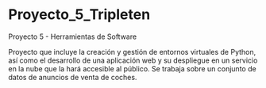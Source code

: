 # Proyecto_5_Tripleten
Proyecto 5 - Herramientas de Software

Proyecto que incluye la creación y gestión de entornos virtuales de Python, así como el desarrollo de una aplicación web y su despliegue en un servicio en la nube que la hará accesible al público. Se trabaja sobre un conjunto de datos de anuncios de venta de coches. 


